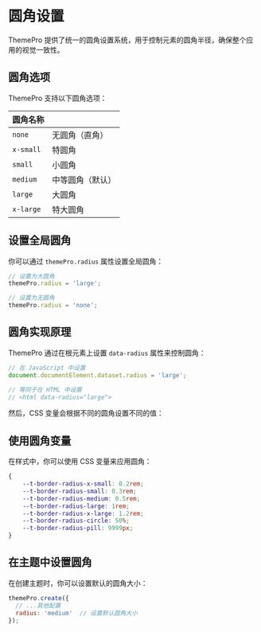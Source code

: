 # 圆角设置

ThemePro 提供了统一的圆角设置系统，用于控制元素的圆角半径，确保整个应用的视觉一致性。

## 圆角选项

ThemePro 支持以下圆角选项：

| 圆角名称     |      |
|-------------|------|
| `none` |  无圆角（直角）
| `x-small` | 特圆角
| `small` | 小圆角
| `medium` | 中等圆角（默认）
| `large` | 大圆角
| `x-large` | 特大圆角


## 设置全局圆角

你可以通过 `themePro.radius` 属性设置全局圆角：

```js
// 设置为大圆角
themePro.radius = 'large';

// 设置为无圆角
themePro.radius = 'none';
```

## 圆角实现原理

ThemePro 通过在根元素上设置 `data-radius` 属性来控制圆角：

```js
// 在 JavaScript 中设置
document.documentElement.dataset.radius = 'large';

// 等同于在 HTML 中设置
// <html data-radius="large">
```

然后，CSS 变量会根据不同的圆角设置不同的值：
  
## 使用圆角变量

在样式中，你可以使用 CSS 变量来应用圆角：

```css
{
    --t-border-radius-x-small: 0.2rem;
    --t-border-radius-small: 0.3rem;
    --t-border-radius-medium: 0.5rem;
    --t-border-radius-large: 1rem;
    --t-border-radius-x-large: 1.2rem;
    --t-border-radius-circle: 50%;
    --t-border-radius-pill: 9999px;
}
```

## 在主题中设置圆角

在创建主题时，你可以设置默认的圆角大小：

```js
themePro.create({
  // ...其他配置
  radius: 'medium'  // 设置默认圆角大小
});
```


<demo html="radius.html" demo-title="圆角控制" />
